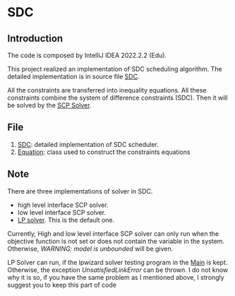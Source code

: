 # SDC
## Introduction
The code is composed by IntelliJ IDEA 2022.2.2 (Edu). 

This project realized an implementation of SDC scheduling algorithm.
The detailed implementation is in source file [SDC](src/scheduler/SDC.java).

All the constraints are transferred into inequality equations.
All these constraints combine the system of difference constraints (SDC).
Then it will be solved by the [SCP Solver](http://scpsolver.org/).
## File
1. [SDC](src/scheduler/SDC.java): detailed implementation of SDC scheduler.
2. [Equation](src/scheduler/Equation.java): class used to construct the constraints equations
## Note
There are three implementations of solver in SDC.
* high level interface SCP solver.
* low level interface SCP solver.
* [LP solver](https://lpsolve.sourceforge.net/5.5/). This is the default one. 


Currently, High and low level interface SCP solver can only run when the objective function is not 
set or does not contain the variable in the system. Otherwise, *WARNING: model is unbounded* will be given.

LP Solver can run, if the lpwizard solver testing program in the [Main](src/scheduler/Main.java) is kept. 
Otherwise, the exception *UnsatisfiedLinkError* can be thrown. I do not know why it is so, if you have 
the same problem as I mentioned above, I strongly suggest you to keep this part of code